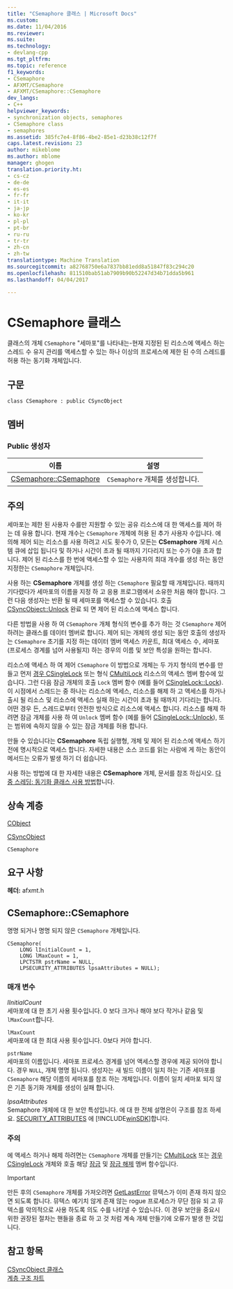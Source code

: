 ```yaml
---
title: "CSemaphore 클래스 | Microsoft Docs"
ms.custom: 
ms.date: 11/04/2016
ms.reviewer: 
ms.suite: 
ms.technology:
- devlang-cpp
ms.tgt_pltfrm: 
ms.topic: reference
f1_keywords:
- CSemaphore
- AFXMT/CSemaphore
- AFXMT/CSemaphore::CSemaphore
dev_langs:
- C++
helpviewer_keywords:
- synchronization objects, semaphores
- CSemaphore class
- semaphores
ms.assetid: 385fc7e4-8f86-4be2-85e1-d23b38c12f7f
caps.latest.revision: 23
author: mikeblome
ms.author: mblome
manager: ghogen
translation.priority.ht:
- cs-cz
- de-de
- es-es
- fr-fr
- it-it
- ja-jp
- ko-kr
- pl-pl
- pt-br
- ru-ru
- tr-tr
- zh-cn
- zh-tw
translationtype: Machine Translation
ms.sourcegitcommit: a82768750e6a7837bb81edd8a51847f83c294c20
ms.openlocfilehash: 811510bab51ab7909b90b52247d34b71dda5b961
ms.lasthandoff: 04/04/2017

---
```

# <a name="csemaphore-class"></a>CSemaphore 클래스
클래스의 개체 `CSemaphore` "세마포"를 나타내는-현재 지정된 된 리소스에 액세스 하는 스레드 수 유지 관리를 액세스할 수 있는 하나 이상의 프로세스에 제한 된 수의 스레드를 허용 하는 동기화 개체입니다.  
  
## <a name="syntax"></a>구문  
  
```  
class CSemaphore : public CSyncObject  
```  
  
## <a name="members"></a>멤버  
  
### <a name="public-constructors"></a>Public 생성자  
  
|이름|설명|  
|----------|-----------------|  
|[CSemaphore::CSemaphore](#csemaphore)|`CSemaphore` 개체를 생성합니다.|  
  
## <a name="remarks"></a>주의  
 세마포는 제한 된 사용자 수를만 지원할 수 있는 공유 리소스에 대 한 액세스를 제어 하는 데 유용 합니다. 현재 개수는 `CSemaphore` 개체에 허용 된 추가 사용자 수입니다. 에 의해 제어 되는 리소스를 사용 하려고 시도 횟수가 0, 모든는 **CSemaphore** 개체 시스템 큐에 삽입 됩니다 및 하거나 시간이 초과 될 때까지 기다리지 또는 수가 0을 초과 합니다. 제어 된 리소스를 한 번에 액세스할 수 있는 사용자의 최대 개수를 생성 하는 동안 지정한는 `CSemaphore` 개체입니다.  
  
 사용 하는 **CSemaphore** 개체를 생성 하는 `CSemaphore` 필요할 때 개체입니다. 때까지 기다렸다가 세마포의 이름을 지정 하 고 응용 프로그램에서 소유한 처음 해야 합니다. 그런 다음 생성자는 반환 될 때 세마포를 액세스할 수 있습니다. 호출 [CSyncObject::Unlock](../../mfc/reference/csyncobject-class.md#unlock) 완료 되 면 제어 된 리소스에 액세스 합니다.  
  
 다른 방법을 사용 하 여 `CSemaphore` 개체 형식의 변수를 추가 하는 것 `CSemaphore` 제어 하려는 클래스를 데이터 멤버로 합니다. 제어 되는 개체의 생성 되는 동안 호출의 생성자는 `CSemaphore` 초기를 지정 하는 데이터 멤버 액세스 카운트, 최대 액세스 수, 세마포 (프로세스 경계를 넘어 사용될지) 하는 경우의 이름 및 보안 특성을 원하는 합니다.  
  
 리소스에 액세스 하 여 제어 `CSemaphore` 이 방법으로 개체는 두 가지 형식의 변수를 만들고 먼저 [경우 CSingleLock](../../mfc/reference/csinglelock-class.md) 또는 형식 [CMultiLock](../../mfc/reference/cmultilock-class.md) 리소스의 액세스 멤버 함수에 있습니다. 그런 다음 잠금 개체의 호출 `Lock` 멤버 함수 (예를 들어 [CSingleLock::Lock](../../mfc/reference/csinglelock-class.md#lock)). 이 시점에서 스레드는 중 하나는 리소스에 액세스, 리소스를 해제 하 고 액세스를 하거나 출시 될 리소스 및 리소스에 액세스 실패 하는 시간이 초과 될 때까지 기다리는 합니다. 어떤 경우 든, 스레드로부터 안전한 방식으로 리소스에 액세스 합니다. 리소스를 해제 하려면 잠금 개체를 사용 하 여 `Unlock` 멤버 함수 (예를 들어 [CSingleLock::Unlock](../../mfc/reference/csinglelock-class.md#unlock)), 또는 범위에 속하지 않을 수 있는 잠금 개체를 허용 합니다.  
  
 만들 수 있습니다는 **CSemaphore** 독립 실행형, 개체 및 제어 된 리소스에 액세스 하기 전에 명시적으로 액세스 합니다. 자세한 내용은 소스 코드를 읽는 사람에 게 하는 동안이 메서드는 오류가 발생 하기 더 쉽습니다.  
  
 사용 하는 방법에 대 한 자세한 내용은 **CSemaphore** 개체, 문서를 참조 하십시오. [다중 스레딩: 동기화 클래스 사용 방법](../../parallel/multithreading-how-to-use-the-synchronization-classes.md)합니다.  
  
## <a name="inheritance-hierarchy"></a>상속 계층  
 [CObject](../../mfc/reference/cobject-class.md)  
  
 [CSyncObject](../../mfc/reference/csyncobject-class.md)  
  
 `CSemaphore`  
  
## <a name="requirements"></a>요구 사항  
 **헤더:** afxmt.h  
  
##  <a name="csemaphore"></a>CSemaphore::CSemaphore  
 명명 되거나 명명 되지 않은 `CSemaphore` 개체입니다.  
  
```  
CSemaphore(
    LONG lInitialCount = 1,  
    LONG lMaxCount = 1,  
    LPCTSTR pstrName = NULL,  
    LPSECURITY_ATTRIBUTES lpsaAttributes = NULL);
```  
  
### <a name="parameters"></a>매개 변수  
 *lInitialCount*  
 세마포에 대 한 초기 사용 횟수입니다. 0 보다 크거나 해야 보다 작거나 같음 및 `lMaxCount`합니다.  
  
 `lMaxCount`  
 세마포에 대 한 최대 사용 횟수입니다. 0보다 커야 합니다.  
  
 `pstrName`  
 세마포의 이름입니다. 세마포 프로세스 경계를 넘어 액세스할 경우에 제공 되어야 합니다. 경우 `NULL`, 개체 명명 됩니다. 생성자는 새 빌드 이름이 일치 하는 기존 세마포를 `CSemaphore` 해당 이름의 세마포를 참조 하는 개체입니다. 이름이 일치 세마포 되지 않은 기존 동기화 개체를 생성이 실패 합니다.  
  
 *lpsaAttributes*  
 Semaphore 개체에 대 한 보안 특성입니다. 에 대 한 전체 설명은이 구조를 참조 하세요. [SECURITY_ATTRIBUTES](http://msdn.microsoft.com/library/windows/desktop/aa379560) 에 [!INCLUDE[winSDK](../../atl/includes/winsdk_md.md)]합니다.  
  
### <a name="remarks"></a>주의  
 에 액세스 하거나 해제 하려면는 `CSemaphore` 개체를 만들기는 [CMultiLock](../../mfc/reference/cmultilock-class.md) 또는 [경우 CSingleLock](../../mfc/reference/csinglelock-class.md) 개체와 호출 해당 [잠금](../../mfc/reference/csinglelock-class.md#lock) 및 [잠금 해제](../../mfc/reference/csinglelock-class.md#unlock) 멤버 함수입니다.  
  
> [!IMPORTANT]
>  만든 후의 `CSemaphore` 개체를 가져오려면 [GetLastError](http://msdn.microsoft.com/library/windows/desktop/ms679360) 뮤텍스가 이미 존재 하지 않으면 되도록 합니다. 뮤텍스 예기치 않게 존재 않는 rogue 프로세스가 무단 점유 되 고 뮤텍스를 악의적으로 사용 하도록 의도 수를 나타낼 수 있습니다. 이 경우 보안을 중요시 위한 권장된 절차는 핸들을 종료 하 고 것 처럼 계속 개체 만들기에 오류가 발생 한 것입니다.  
  
## <a name="see-also"></a>참고 항목  
 [CSyncObject 클래스](../../mfc/reference/csyncobject-class.md)   
 [계층 구조 차트](../../mfc/hierarchy-chart.md)





